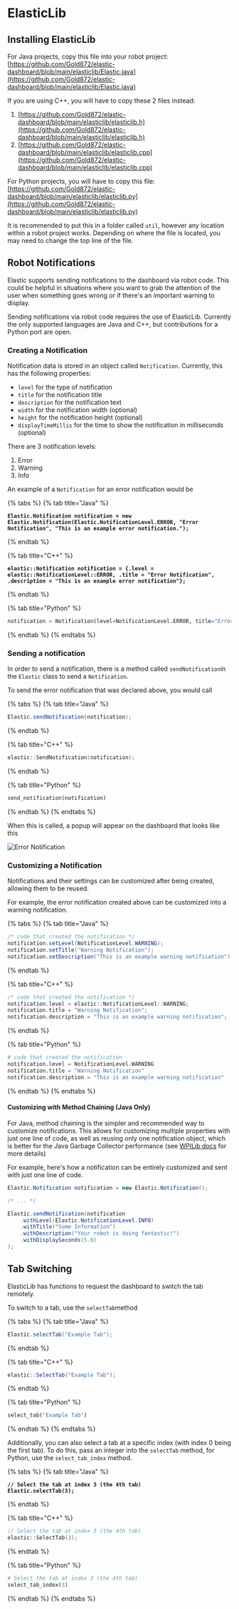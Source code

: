 # ElasticLib

## Installing ElasticLib

For Java projects, copy this file into your robot project: [https://github.com/Gold872/elastic-dashboard/blob/main/elasticlib/Elastic.java](https://github.com/Gold872/elastic-dashboard/blob/main/elasticlib/Elastic.java)

If you are using C++, you will have to copy these 2 files instead:&#x20;

1. [https://github.com/Gold872/elastic-dashboard/blob/main/elasticlib/elasticlib.h](https://github.com/Gold872/elastic-dashboard/blob/main/elasticlib/elasticlib.h)
2. [https://github.com/Gold872/elastic-dashboard/blob/main/elasticlib/elasticlib.cpp](https://github.com/Gold872/elastic-dashboard/blob/main/elasticlib/elasticlib.cpp)

For Python projects, you will have to copy this file: [https://github.com/Gold872/elastic-dashboard/blob/main/elasticlib/elasticlib.py](https://github.com/Gold872/elastic-dashboard/blob/main/elasticlib/elasticlib.py)

It is recommended to put this in a folder called `util`, however any location within a robot project works. Depending on where the file is located, you may need to change the top line of the file.

## Robot Notifications

Elastic supports sending notifications to the dashboard via robot code. This could be helpful in situations where you want to grab the attention of the user when something goes wrong or if there's an important warning to display.

Sending notifications via robot code requires the use of ElasticLib. Currently the only supported languages are Java and C++, but contributions for a Python port are open.

### Creating a Notification

Notification data is stored in an object called `Notification`. Currently, this has the following properties:

* `level` for the type of notification
* `title` for the notification title
* `description` for the notification text
* `width` for the notification width (optional)
* `height` for the notification height (optional)
* `displayTimeMillis` for the time to show the notification in milliseconds (optional)

There are 3 notification levels:

1. Error
2. Warning
3. Info

An example of a `Notification` for an error notification would be

{% tabs %}
{% tab title="Java" %}
<pre class="language-java"><code class="lang-java"><strong>Elastic.Notification notification = new Elastic.Notification(Elastic.NotificationLevel.ERROR, "Error Notification", "This is an example error notification.");
</strong></code></pre>
{% endtab %}

{% tab title="C++" %}
<pre class="language-cpp"><code class="lang-cpp"><strong>elastic::Notification notification = {.level = elastic::NotificationLevel::ERROR, .title = "Error Notification", .description = "This is an example error notification"};
</strong></code></pre>
{% endtab %}

{% tab title="Python" %}
```python
notification = Notification(level=NotificationLevel.ERROR, title="Error Notification", description="This is an example error notification")
```
{% endtab %}
{% endtabs %}

### Sending a notification

In order to send a notification, there is a method called `sendNotification`in the `Elastic` class to send a `Notification`.

To send the error notification that was declared above, you would call

{% tabs %}
{% tab title="Java" %}
```java
Elastic.sendNotification(notification);
```
{% endtab %}

{% tab title="C++" %}
```cpp
elastic::SendNotification(notification);
```
{% endtab %}

{% tab title="Python" %}
```python
send_notification(notification)
```
{% endtab %}
{% endtabs %}

When this is called, a popup will appear on the dashboard that looks like this

![Error Notification](../.gitbook/assets/error_notification.png)

### Customizing a Notification

Notifications and their settings can be customized after being created, allowing them to be reused.

For example, the error notification created above can be customized into a warning notification.

{% tabs %}
{% tab title="Java" %}
```java
/* code that created the notification */
notification.setLevel(NotificationLevel.WARNING);
notification.setTitle("Warning Notification");
notification.setDescription("This is an example warning notification");
```
{% endtab %}

{% tab title="C++" %}
```cpp
/* code that created the notification */
notification.level = elastic::NotificationLevel::WARNING;
notification.title = "Warning Notification";
notification.description = "This is an example warning notification";
```
{% endtab %}

{% tab title="Python" %}
```python
# code that created the notification
notification.level = NotificationLevel.WARNING
notification.title = "Warning Notification"
notification.description = "This is an example warning notification"
```
{% endtab %}
{% endtabs %}

#### Customizing with Method Chaining (Java Only)

For Java, method chaining is the simpler and recommended way to customize notifications. This allows for customizing multiple properties with just one line of code, as well as reusing only one notification object, which is better for the Java Garbage Collector performance (see [WPILib docs](https://docs.wpilib.org/en/stable/docs/software/basic-programming/java-gc.html) for more details)

For example, here's how a notification can be entirely customized and sent with just one line of code.

```java
Elastic.Notification notification = new Elastic.Notification();

/* ... */

Elastic.sendNotification(notification
    .withLevel(Elastic.NotificationLevel.INFO)
    .withTitle("Some Information")
    .withDescription("Your robot is doing fantastic!")
    .withDisplaySeconds(5.0)
);
```

## Tab Switching

ElasticLib has functions to request the dashboard to switch the tab remotely.

To switch to a tab, use the `selectTab`method

{% tabs %}
{% tab title="Java" %}
```java
Elastic.selectTab("Example Tab");
```
{% endtab %}

{% tab title="C++" %}
```java
elastic::SelectTab("Example Tab");
```
{% endtab %}

{% tab title="Python" %}
```python
select_tab("Example Tab")
```
{% endtab %}
{% endtabs %}

Additionally, you can also select a tab at a specific index (with index 0 being the first tab). To do this, pass an integer into the `selectTab` method, for Python, use the `select_tab_index` method.

{% tabs %}
{% tab title="Java" %}
<pre class="language-java"><code class="lang-java"><strong>// Select the tab at index 3 (the 4th tab)
</strong><strong>Elastic.selectTab(3);
</strong></code></pre>
{% endtab %}

{% tab title="C++" %}
```cpp
// Select the tab at index 3 (the 4th tab)
elastic::SelectTab(3);
```
{% endtab %}

{% tab title="Python" %}
```python
# Select the tab at index 3 (the 4th tab)
select_tab_index(3)
```
{% endtab %}
{% endtabs %}

